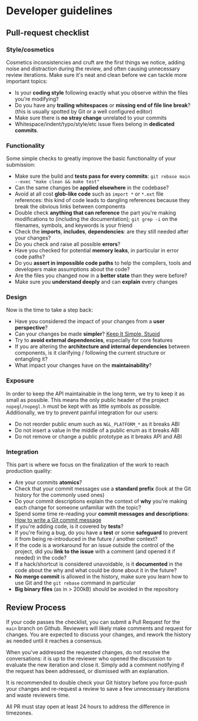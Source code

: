 # Developer guidelines

## Pull-request checklist

### Style/cosmetics

Cosmetics inconsistencies and cruft are the first things we notice, adding
noise and distraction during the review, and often causing unnecessary review
iterations. Make sure it's neat and clean before we can tackle more important
topics:

- Is your **coding style** following exactly what you observe within the files
  you're modifying?
- Do you have any **trailing whitespaces** or **missing end of file line
  break**? (this is usually spotted by Git or a well configured editor)
- Make sure there is **no stray change** unrelated to your commits
- Whitespace/indent/typo/style/etc issue fixes belong in **dedicated commits**.

### Functionality

Some simple checks to greatly improve the basic functionality of your
submission:

- Make sure the build and **tests pass for every commits**: `git rebase main
  --exec "make clean && make test"`
- Can the same changes be **applied elsewhere** in the codebase?
- Avoid at all cost **glob-like code** such as `import *` or `*.ext` file
  references: this kind of code leads to dangling references because they break
  the obvious links between components
- Double check **anything that can reference** the part you're making
  modifications to (including the documentation); `git grep -i` on the
  filenames, symbols, and keywords is your friend
- Check the **imports**, **includes**, **dependencies**: are they still needed
  after your changes?
- Do you check and raise all possible **errors**?
- Have you checked for potential **memory leaks**, in particular in error code
  paths?
- Do you **assert in impossible code paths** to help the compilers, tools and
  developers make assumptions about the code?
- Are the files you changed now in a **better state** than they were before?
- Make sure you **understand deeply** and can **explain** every changes

### Design

Now is the time to take a step back:

- Have you considered the impact of your changes from a **user perspective**?
- Can your changes be made **simpler**? [Keep It Simple, Stupid][kiss]
- Try to **avoid external dependencies**, especially for core features
- If you are altering the **architecture and internal dependencies** between
  components, is it clarifying / following the current structure or entangling
  it?
- What impact your changes have on the **maintainability**?

### Exposure

In order to keep the API maintainable in the long term, we try to keep it as
small as possible. This means the only public header of the project
`nopegl/nopegl.h` must be kept with as little symbols as possible.
Additionally, we try to prevent painful integration for our users:

- Do not reorder public enum such as `NGL_PLATFORM_*` as it breaks ABI
- Do not insert a value in the middle of a public enum as it breaks ABI
- Do not remove or change a public prototype as it breaks API and ABI

### Integration

This part is where we focus on the finalization of the work to reach production
quality:

- Are your commits **atomics**?
- Check that your commit messages use a **standard prefix** (look at the Git
  history for the commonly used ones)
- Do your commit descriptions explain the context of **why** you're making each
  change for someone unfamiliar with the topic?
- Spend some time re-reading your **commit messages and descriptions**: [How to
  write a Git commit message][git-commit-msg]
- If you're adding code, is it covered by **tests**?
- If you're fixing a bug, do you have a **test** or some **safeguard** to
  prevent it from being re-introduced in the future / another context?
- If the code is a workaround for an issue outside the control of the project,
  did you **link to the issue** with a comment (and opened it if needed) in the
  code?
- If a hack/shortcut is considered unavoidable, is it **documented** in the
  code about the why and what could be done about it in the future?
- **No merge commit** is allowed in the history, make sure you learn how to use
  Git and the `git rebase` command in particular
- **Big binary files** (as in > 200kB) should be avoided in the repository


## Review Process

If your code passes the checklist, you can submit a Pull Request for the
`main` branch on Github. Reviewers will likely make comments and request for
changes. You are expected to discuss your changes, and rework the history as
needed until it reaches a consensus.

When you've addressed the requested changes, do not resolve the conversations:
it is up to the reviewer who opened the discussion to evaluate the new
iteration and close it. Simply add a comment notifying if the request has been
addressed, or dismissed with an explanation.

It is recommended to double check your Git history before you force-push your
changes and re-request a review to save a few unnecessary iterations and waste
reviewers time.

All PR must stay open at least 24 hours to address the difference in timezones.


[kiss]: https://en.wikipedia.org/wiki/KISS_principle
[git-commit-msg]: https://chris.beams.io/posts/git-commit/
